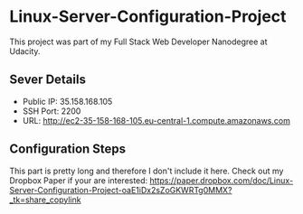 # Linux-Server-Configuration-Project

This project was part of my Full Stack Web Developer Nanodegree at Udacity.

## Sever Details 
- Public IP: 35.158.168.105
- SSH Port: 2200
- URL: http://ec2-35-158-168-105.eu-central-1.compute.amazonaws.com

## Configuration Steps
This part is pretty long and therefore I don't include it here. Check out my Dropbox Paper if your are interested:
https://paper.dropbox.com/doc/Linux-Server-Configuration-Project-oaE1iDx2sZoGKWRTg0MMX?_tk=share_copylink
